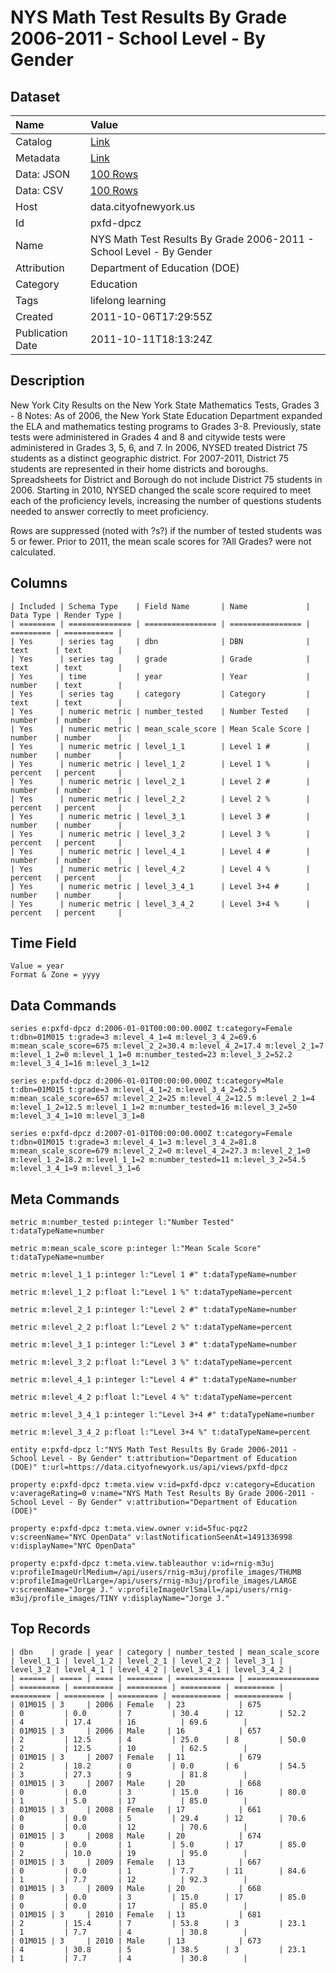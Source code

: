 # NYS Math Test Results By Grade 2006-2011 - School Level - By Gender

## Dataset

| Name | Value |
| :--- | :---- |
| Catalog | [Link](https://catalog.data.gov/dataset/nys-math-test-results-by-grade-2006-2011-school-level-by-gender-6b1eb) |
| Metadata | [Link](https://data.cityofnewyork.us/api/views/pxfd-dpcz) |
| Data: JSON | [100 Rows](https://data.cityofnewyork.us/api/views/pxfd-dpcz/rows.json?max_rows=100) |
| Data: CSV | [100 Rows](https://data.cityofnewyork.us/api/views/pxfd-dpcz/rows.csv?max_rows=100) |
| Host | data.cityofnewyork.us |
| Id | pxfd-dpcz |
| Name | NYS Math Test Results By Grade 2006-2011 - School Level - By Gender |
| Attribution | Department of Education (DOE) |
| Category | Education |
| Tags | lifelong learning |
| Created | 2011-10-06T17:29:55Z |
| Publication Date | 2011-10-11T18:13:24Z |

## Description

New York City Results on the New York State Mathematics Tests, Grades 3 - 8
Notes:
As of 2006, the New York State Education Department expanded the ELA and mathematics testing programs to Grades 3-8. Previously, state tests were administered in Grades 4 and 8 and citywide tests were administered in Grades 3, 5, 6, and 7.
In 2006, NYSED treated District 75 students as a distinct geographic district. For 2007-2011, District 75 students are represented in their home districts and boroughs. Spreadsheets for District and Borough do not include District 75 students in 2006.
Starting in 2010, NYSED changed the scale score required to meet each of the proficiency levels, increasing the number of questions students needed to answer correctly to meet proficiency.

Rows are suppressed (noted with ?s?) if the number of tested students was 5 or fewer. 
Prior to 2011, the mean scale scores for ?All Grades? were not calculated.

## Columns

```ls
| Included | Schema Type    | Field Name       | Name             | Data Type | Render Type |
| ======== | ============== | ================ | ================ | ========= | =========== |
| Yes      | series tag     | dbn              | DBN              | text      | text        |
| Yes      | series tag     | grade            | Grade            | text      | text        |
| Yes      | time           | year             | Year             | number    | text        |
| Yes      | series tag     | category         | Category         | text      | text        |
| Yes      | numeric metric | number_tested    | Number Tested    | number    | number      |
| Yes      | numeric metric | mean_scale_score | Mean Scale Score | number    | number      |
| Yes      | numeric metric | level_1_1        | Level 1 #        | number    | number      |
| Yes      | numeric metric | level_1_2        | Level 1 %        | percent   | percent     |
| Yes      | numeric metric | level_2_1        | Level 2 #        | number    | number      |
| Yes      | numeric metric | level_2_2        | Level 2 %        | percent   | percent     |
| Yes      | numeric metric | level_3_1        | Level 3 #        | number    | number      |
| Yes      | numeric metric | level_3_2        | Level 3 %        | percent   | percent     |
| Yes      | numeric metric | level_4_1        | Level 4 #        | number    | number      |
| Yes      | numeric metric | level_4_2        | Level 4 %        | percent   | percent     |
| Yes      | numeric metric | level_3_4_1      | Level 3+4 #      | number    | number      |
| Yes      | numeric metric | level_3_4_2      | Level 3+4 %      | percent   | percent     |
```

## Time Field

```ls
Value = year
Format & Zone = yyyy
```

## Data Commands

```ls
series e:pxfd-dpcz d:2006-01-01T00:00:00.000Z t:category=Female t:dbn=01M015 t:grade=3 m:level_4_1=4 m:level_3_4_2=69.6 m:mean_scale_score=675 m:level_2_2=30.4 m:level_4_2=17.4 m:level_2_1=7 m:level_1_2=0 m:level_1_1=0 m:number_tested=23 m:level_3_2=52.2 m:level_3_4_1=16 m:level_3_1=12

series e:pxfd-dpcz d:2006-01-01T00:00:00.000Z t:category=Male t:dbn=01M015 t:grade=3 m:level_4_1=2 m:level_3_4_2=62.5 m:mean_scale_score=657 m:level_2_2=25 m:level_4_2=12.5 m:level_2_1=4 m:level_1_2=12.5 m:level_1_1=2 m:number_tested=16 m:level_3_2=50 m:level_3_4_1=10 m:level_3_1=8

series e:pxfd-dpcz d:2007-01-01T00:00:00.000Z t:category=Female t:dbn=01M015 t:grade=3 m:level_4_1=3 m:level_3_4_2=81.8 m:mean_scale_score=679 m:level_2_2=0 m:level_4_2=27.3 m:level_2_1=0 m:level_1_2=18.2 m:level_1_1=2 m:number_tested=11 m:level_3_2=54.5 m:level_3_4_1=9 m:level_3_1=6
```

## Meta Commands

```ls
metric m:number_tested p:integer l:"Number Tested" t:dataTypeName=number

metric m:mean_scale_score p:integer l:"Mean Scale Score" t:dataTypeName=number

metric m:level_1_1 p:integer l:"Level 1 #" t:dataTypeName=number

metric m:level_1_2 p:float l:"Level 1 %" t:dataTypeName=percent

metric m:level_2_1 p:integer l:"Level 2 #" t:dataTypeName=number

metric m:level_2_2 p:float l:"Level 2 %" t:dataTypeName=percent

metric m:level_3_1 p:integer l:"Level 3 #" t:dataTypeName=number

metric m:level_3_2 p:float l:"Level 3 %" t:dataTypeName=percent

metric m:level_4_1 p:integer l:"Level 4 #" t:dataTypeName=number

metric m:level_4_2 p:float l:"Level 4 %" t:dataTypeName=percent

metric m:level_3_4_1 p:integer l:"Level 3+4 #" t:dataTypeName=number

metric m:level_3_4_2 p:float l:"Level 3+4 %" t:dataTypeName=percent

entity e:pxfd-dpcz l:"NYS Math Test Results By Grade 2006-2011 - School Level - By Gender" t:attribution="Department of Education (DOE)" t:url=https://data.cityofnewyork.us/api/views/pxfd-dpcz

property e:pxfd-dpcz t:meta.view v:id=pxfd-dpcz v:category=Education v:averageRating=0 v:name="NYS Math Test Results By Grade 2006-2011 - School Level - By Gender" v:attribution="Department of Education (DOE)"

property e:pxfd-dpcz t:meta.view.owner v:id=5fuc-pqz2 v:screenName="NYC OpenData" v:lastNotificationSeenAt=1491336998 v:displayName="NYC OpenData"

property e:pxfd-dpcz t:meta.view.tableauthor v:id=rnig-m3uj v:profileImageUrlMedium=/api/users/rnig-m3uj/profile_images/THUMB v:profileImageUrlLarge=/api/users/rnig-m3uj/profile_images/LARGE v:screenName="Jorge J." v:profileImageUrlSmall=/api/users/rnig-m3uj/profile_images/TINY v:displayName="Jorge J."
```

## Top Records

```ls
| dbn    | grade | year | category | number_tested | mean_scale_score | level_1_1 | level_1_2 | level_2_1 | level_2_2 | level_3_1 | level_3_2 | level_4_1 | level_4_2 | level_3_4_1 | level_3_4_2 | 
| ====== | ===== | ==== | ======== | ============= | ================ | ========= | ========= | ========= | ========= | ========= | ========= | ========= | ========= | =========== | =========== | 
| 01M015 | 3     | 2006 | Female   | 23            | 675              | 0         | 0.0       | 7         | 30.4      | 12        | 52.2      | 4         | 17.4      | 16          | 69.6        | 
| 01M015 | 3     | 2006 | Male     | 16            | 657              | 2         | 12.5      | 4         | 25.0      | 8         | 50.0      | 2         | 12.5      | 10          | 62.5        | 
| 01M015 | 3     | 2007 | Female   | 11            | 679              | 2         | 18.2      | 0         | 0.0       | 6         | 54.5      | 3         | 27.3      | 9           | 81.8        | 
| 01M015 | 3     | 2007 | Male     | 20            | 668              | 0         | 0.0       | 3         | 15.0      | 16        | 80.0      | 1         | 5.0       | 17          | 85.0        | 
| 01M015 | 3     | 2008 | Female   | 17            | 661              | 0         | 0.0       | 5         | 29.4      | 12        | 70.6      | 0         | 0.0       | 12          | 70.6        | 
| 01M015 | 3     | 2008 | Male     | 20            | 674              | 0         | 0.0       | 1         | 5.0       | 17        | 85.0      | 2         | 10.0      | 19          | 95.0        | 
| 01M015 | 3     | 2009 | Female   | 13            | 667              | 0         | 0.0       | 1         | 7.7       | 11        | 84.6      | 1         | 7.7       | 12          | 92.3        | 
| 01M015 | 3     | 2009 | Male     | 20            | 668              | 0         | 0.0       | 3         | 15.0      | 17        | 85.0      | 0         | 0.0       | 17          | 85.0        | 
| 01M015 | 3     | 2010 | Female   | 13            | 681              | 2         | 15.4      | 7         | 53.8      | 3         | 23.1      | 1         | 7.7       | 4           | 30.8        | 
| 01M015 | 3     | 2010 | Male     | 13            | 673              | 4         | 30.8      | 5         | 38.5      | 3         | 23.1      | 1         | 7.7       | 4           | 30.8        | 
```